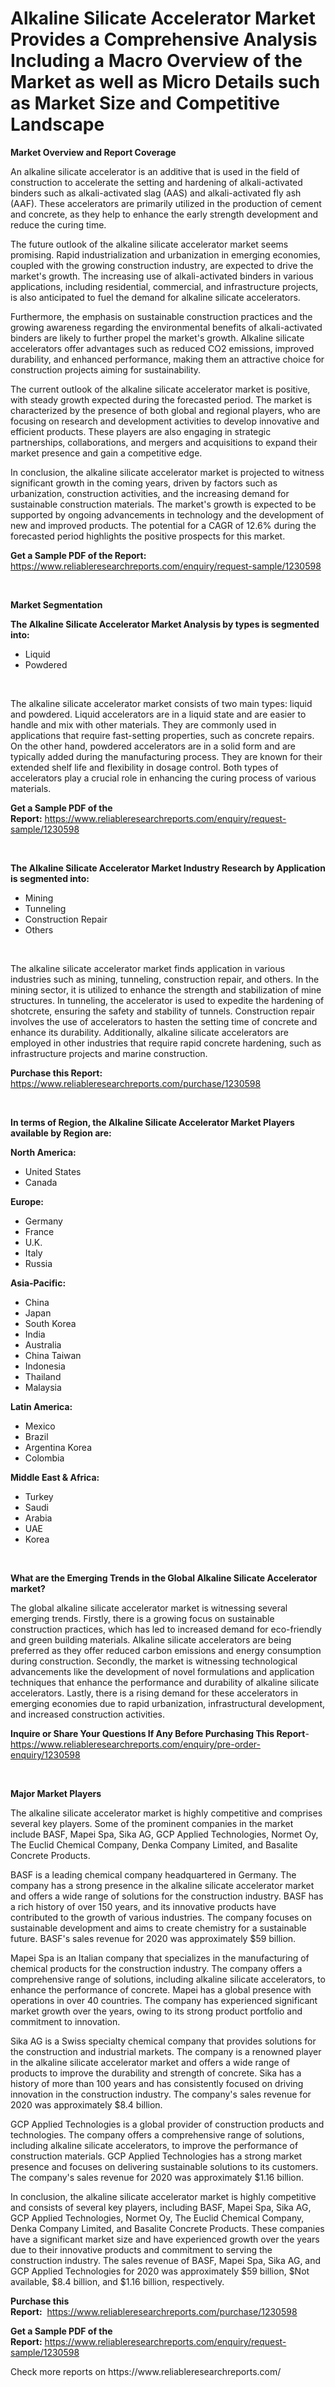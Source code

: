 <p><h1>Alkaline Silicate Accelerator Market Provides a Comprehensive Analysis Including a Macro Overview of the Market as well as Micro Details such as Market Size and Competitive Landscape</h1></p><p><strong>Market Overview and Report Coverage</strong></p>
<p><p>An alkaline silicate accelerator is an additive that is used in the field of construction to accelerate the setting and hardening of alkali-activated binders such as alkali-activated slag (AAS) and alkali-activated fly ash (AAF). These accelerators are primarily utilized in the production of cement and concrete, as they help to enhance the early strength development and reduce the curing time.</p><p>The future outlook of the alkaline silicate accelerator market seems promising. Rapid industrialization and urbanization in emerging economies, coupled with the growing construction industry, are expected to drive the market's growth. The increasing use of alkali-activated binders in various applications, including residential, commercial, and infrastructure projects, is also anticipated to fuel the demand for alkaline silicate accelerators.</p><p>Furthermore, the emphasis on sustainable construction practices and the growing awareness regarding the environmental benefits of alkali-activated binders are likely to further propel the market's growth. Alkaline silicate accelerators offer advantages such as reduced CO2 emissions, improved durability, and enhanced performance, making them an attractive choice for construction projects aiming for sustainability.</p><p>The current outlook of the alkaline silicate accelerator market is positive, with steady growth expected during the forecasted period. The market is characterized by the presence of both global and regional players, who are focusing on research and development activities to develop innovative and efficient products. These players are also engaging in strategic partnerships, collaborations, and mergers and acquisitions to expand their market presence and gain a competitive edge.</p><p>In conclusion, the alkaline silicate accelerator market is projected to witness significant growth in the coming years, driven by factors such as urbanization, construction activities, and the increasing demand for sustainable construction materials. The market's growth is expected to be supported by ongoing advancements in technology and the development of new and improved products. The potential for a CAGR of 12.6% during the forecasted period highlights the positive prospects for this market.</p></p>
<p><strong>Get a Sample PDF of the Report:</strong> <a href="https://www.reliableresearchreports.com/enquiry/request-sample/1230598">https://www.reliableresearchreports.com/enquiry/request-sample/1230598</a></p>
<p>&nbsp;</p>
<p><strong>Market Segmentation</strong></p>
<p><strong>The Alkaline Silicate Accelerator Market Analysis by types is segmented into:</strong></p>
<p><ul><li>Liquid</li><li>Powdered</li></ul></p>
<p>&nbsp;</p>
<p><p>The alkaline silicate accelerator market consists of two main types: liquid and powdered. Liquid accelerators are in a liquid state and are easier to handle and mix with other materials. They are commonly used in applications that require fast-setting properties, such as concrete repairs. On the other hand, powdered accelerators are in a solid form and are typically added during the manufacturing process. They are known for their extended shelf life and flexibility in dosage control. Both types of accelerators play a crucial role in enhancing the curing process of various materials.</p></p>
<p><strong>Get a Sample PDF of the Report:</strong>&nbsp;<a href="https://www.reliableresearchreports.com/enquiry/request-sample/1230598">https://www.reliableresearchreports.com/enquiry/request-sample/1230598</a></p>
<p>&nbsp;</p>
<p><strong>The Alkaline Silicate Accelerator Market Industry Research by Application is segmented into:</strong></p>
<p><ul><li>Mining</li><li>Tunneling</li><li>Construction Repair</li><li>Others</li></ul></p>
<p>&nbsp;</p>
<p><p>The alkaline silicate accelerator market finds application in various industries such as mining, tunneling, construction repair, and others. In the mining sector, it is utilized to enhance the strength and stabilization of mine structures. In tunneling, the accelerator is used to expedite the hardening of shotcrete, ensuring the safety and stability of tunnels. Construction repair involves the use of accelerators to hasten the setting time of concrete and enhance its durability. Additionally, alkaline silicate accelerators are employed in other industries that require rapid concrete hardening, such as infrastructure projects and marine construction.</p></p>
<p><strong>Purchase this Report:</strong>&nbsp; <a href="https://www.reliableresearchreports.com/purchase/1230598">https://www.reliableresearchreports.com/purchase/1230598</a></p>
<p>&nbsp;</p>
<p><strong>In terms of Region, the Alkaline Silicate Accelerator Market Players available by Region are:</strong></p>
<p>
    <p> <strong> North America: </strong>
        <ul>
            <li>United States</li>
            <li>Canada</li>
        </ul>
        </p> 
    <p> <strong> Europe: </strong>
        <ul>
            <li>Germany</li>
            <li>France</li>
            <li>U.K.</li>
            <li>Italy</li>
            <li>Russia</li>
        </ul>
        </p> 
    <p> <strong> Asia-Pacific: </strong>
        <ul>
            <li>China</li>
            <li>Japan</li>
            <li>South Korea</li>
            <li>India</li>
            <li>Australia</li>
            <li>China Taiwan</li>
            <li>Indonesia</li>
            <li>Thailand</li>
            <li>Malaysia</li>
        </ul>
        </p> 
    <p> <strong> Latin America: </strong>
        <ul>
            <li>Mexico</li>
            <li>Brazil</li>
            <li>Argentina Korea</li>
            <li>Colombia</li>
        </ul>
        </p> 
    <p> <strong> Middle East & Africa: </strong>
        <ul>
            <li>Turkey</li>
            <li>Saudi</li>
            <li>Arabia</li>
            <li>UAE</li>
            <li>Korea</li>
        </ul>
    </p>
    </p>
<p>&nbsp;</p>
<p><strong>What are the Emerging Trends in the Global Alkaline Silicate Accelerator market?</strong></p>
<p><p>The global alkaline silicate accelerator market is witnessing several emerging trends. Firstly, there is a growing focus on sustainable construction practices, which has led to increased demand for eco-friendly and green building materials. Alkaline silicate accelerators are being preferred as they offer reduced carbon emissions and energy consumption during construction. Secondly, the market is witnessing technological advancements like the development of novel formulations and application techniques that enhance the performance and durability of alkaline silicate accelerators. Lastly, there is a rising demand for these accelerators in emerging economies due to rapid urbanization, infrastructural development, and increased construction activities.</p></p>
<p><strong>Inquire or Share Your Questions If Any Before Purchasing This Report</strong>- <a href="https://www.reliableresearchreports.com/enquiry/pre-order-enquiry/1230598">https://www.reliableresearchreports.com/enquiry/pre-order-enquiry/1230598</a></p>
<p>&nbsp;</p>
<p><strong>Major Market Players</strong></p>
<p><p>The alkaline silicate accelerator market is highly competitive and comprises several key players. Some of the prominent companies in the market include BASF, Mapei Spa, Sika AG, GCP Applied Technologies, Normet Oy, The Euclid Chemical Company, Denka Company Limited, and Basalite Concrete Products.</p><p>BASF is a leading chemical company headquartered in Germany. The company has a strong presence in the alkaline silicate accelerator market and offers a wide range of solutions for the construction industry. BASF has a rich history of over 150 years, and its innovative products have contributed to the growth of various industries. The company focuses on sustainable development and aims to create chemistry for a sustainable future. BASF's sales revenue for 2020 was approximately $59 billion.</p><p>Mapei Spa is an Italian company that specializes in the manufacturing of chemical products for the construction industry. The company offers a comprehensive range of solutions, including alkaline silicate accelerators, to enhance the performance of concrete. Mapei has a global presence with operations in over 40 countries. The company has experienced significant market growth over the years, owing to its strong product portfolio and commitment to innovation.</p><p>Sika AG is a Swiss specialty chemical company that provides solutions for the construction and industrial markets. The company is a renowned player in the alkaline silicate accelerator market and offers a wide range of products to improve the durability and strength of concrete. Sika has a history of more than 100 years and has consistently focused on driving innovation in the construction industry. The company's sales revenue for 2020 was approximately $8.4 billion.</p><p>GCP Applied Technologies is a global provider of construction products and technologies. The company offers a comprehensive range of solutions, including alkaline silicate accelerators, to improve the performance of construction materials. GCP Applied Technologies has a strong market presence and focuses on delivering sustainable solutions to its customers. The company's sales revenue for 2020 was approximately $1.16 billion.</p><p>In conclusion, the alkaline silicate accelerator market is highly competitive and consists of several key players, including BASF, Mapei Spa, Sika AG, GCP Applied Technologies, Normet Oy, The Euclid Chemical Company, Denka Company Limited, and Basalite Concrete Products. These companies have a significant market size and have experienced growth over the years due to their innovative products and commitment to serving the construction industry. The sales revenue of BASF, Mapei Spa, Sika AG, and GCP Applied Technologies for 2020 was approximately $59 billion, $Not available, $8.4 billion, and $1.16 billion, respectively.</p></p>
<p><strong>Purchase this Report:</strong>&nbsp;&nbsp;<a href="https://www.reliableresearchreports.com/purchase/1230598">https://www.reliableresearchreports.com/purchase/1230598</a></p>
<p></p>
<p><strong>Get a Sample PDF of the Report:</strong>&nbsp;<a href="https://www.reliableresearchreports.com/enquiry/request-sample/1230598">https://www.reliableresearchreports.com/enquiry/request-sample/1230598</a></p>
<p>Check more reports on https://www.reliableresearchreports.com/</p>